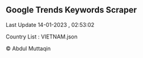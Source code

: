 

## Google Trends Keywords Scraper 
 
Last Update 14-01-2023 , 02:53:02

Country List :
VIETNAM.json



© Abdul Muttaqin 
